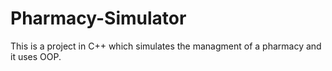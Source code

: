 # Pharmacy-Simulator
This is a project in C++ which simulates the managment of a pharmacy and it uses OOP.
